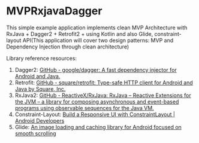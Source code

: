 # MVPRxjavaDagger
This simple example application implements clean MVP Architecture with RxJava + Dagger2 + Retrofit2 + using Kotlin and also Glide, constraint-layout API(This application will cover two design patterns: MVP and Dependency Injection through clean architecture)

Library reference resources:
<ol>
<li>Dagger2: <a href="https://github.com/google/dagger">GitHub - google/dagger: A fast dependency injector for Android and Java.</a></li>
<li>Retrofit: <a href="https://github.com/square/retrofit">GitHub - square/retrofit: Type-safe HTTP client for Android and Java by Square, Inc.</a></li>
<li>RxJava2: <a href="https://github.com/ReactiveX/RxJava">GitHub - ReactiveX/RxJava: RxJava – Reactive Extensions for the JVM – a library for composing asynchronous and event-based programs using observable sequences for the Java VM.</a></li>
<li>Constraint-Layout: <a href="https://developer.android.com/training/constraint-layout/index.html" rel="nofollow">Build a Responsive UI with ConstraintLayout | Android Developers</a></li>
<li>Glide: <a href="https://github.com/bumptech/glide" rel="nofollow">An image loading and caching library for Android focused on smooth scrolling </a></li>
</ol>

